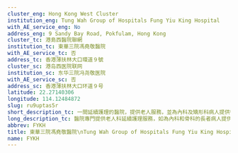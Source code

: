 ```yaml
---
cluster_eng: Hong Kong West Cluster
institution_eng: Tung Wah Group of Hospitals Fung Yiu King Hospital
with_AE_service_eng: No
address_eng: 9 Sandy Bay Road, Pokfulam, Hong Kong
cluster_tc: 港島西醫院聯網
institution_tc: 東華三院馮堯敬醫院
with_AE_service_tc: 否
address_tc: 香港薄扶林大口環道９號
cluster_sc: 港岛西医院联网
institution_sc: 东华三院冯尧敬医院
with_AE_service_sc: 否
address_sc: 香港薄扶林大口环道９号
latitude: 22.27140306
longitude: 114.12484872
slug: ru9uptas5r
short_description_tc: 一間延續護理的醫院，提供老人服務，並為內科及矯形科病人提供復康及療養服務；透過社區老人評估小組為區內老人提供外展服務。
long_description_tc: 醫院專門提供老人科延續護理服務，如為內科和骨科的長者病人提供復康和療養服務；此外，亦設立了社區老人評估小組以及老人科日間醫院。
abbrev: FYKH
title: 東華三院馮堯敬醫院\nTung Wah Group of Hospitals Fung Yiu King Hospital
name: FYKH
---
```

